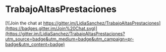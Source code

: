 # TrabajoAltasPrestaciones

[![Join the chat at https://gitter.im/LidiaSanchez/TrabajoAltasPrestaciones](https://badges.gitter.im/Join%20Chat.svg)](https://gitter.im/LidiaSanchez/TrabajoAltasPrestaciones?utm_source=badge&utm_medium=badge&utm_campaign=pr-badge&utm_content=badge)
